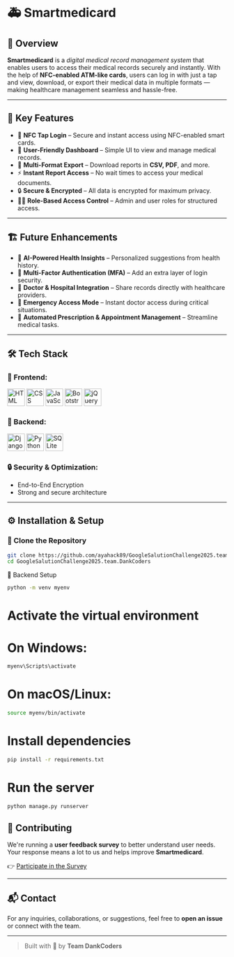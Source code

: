 # 🚑 Smartmedicard

## 🚀 Overview
**Smartmedicard** is a *digital medical record management system* that enables users to access their medical records securely and instantly. With the help of **NFC-enabled ATM-like cards**, users can log in with just a tap and view, download, or export their medical data in multiple formats — making healthcare management seamless and hassle-free.

---

## 🎯 Key Features
- 🔐 **NFC Tap Login** – Secure and instant access using NFC-enabled smart cards.
- 🧭 **User-Friendly Dashboard** – Simple UI to view and manage medical records.
- 📁 **Multi-Format Export** – Download reports in **CSV, PDF**, and more.
- ⚡ **Instant Report Access** – No wait times to access your medical documents.
- 🔒 **Secure & Encrypted** – All data is encrypted for maximum privacy.
- 🧑‍⚕️ **Role-Based Access Control** – Admin and user roles for structured access.

---

## 🏗 Future Enhancements
- 🧠 **AI-Powered Health Insights** – Personalized suggestions from health history.
- 🔐 **Multi-Factor Authentication (MFA)** – Add an extra layer of login security.
- 🏥 **Doctor & Hospital Integration** – Share records directly with healthcare providers.
- 🚨 **Emergency Access Mode** – Instant doctor access during critical situations.
- 💊 **Automated Prescription & Appointment Management** – Streamline medical tasks.

---

## 🛠 Tech Stack

### 🔸 Frontend:
<p>
  <img src="https://cdn.jsdelivr.net/gh/devicons/devicon/icons/html5/html5-original.svg" width="40" alt="HTML" />
  <img src="https://cdn.jsdelivr.net/gh/devicons/devicon/icons/css3/css3-original.svg" width="40" alt="CSS" />
  <img src="https://cdn.jsdelivr.net/gh/devicons/devicon/icons/javascript/javascript-original.svg" width="40" alt="JavaScript" />
  <img src="https://cdn.jsdelivr.net/gh/devicons/devicon/icons/bootstrap/bootstrap-original.svg" width="40" alt="Bootstrap" />
  <img src="https://cdn.jsdelivr.net/gh/devicons/devicon/icons/jquery/jquery-original.svg" width="40" alt="jQuery" />
</p>

### 🔹 Backend:
<p>
  <img src="https://cdn.jsdelivr.net/gh/devicons/devicon/icons/django/django-plain.svg" width="40" alt="Django" />
  <img src="https://cdn.jsdelivr.net/gh/devicons/devicon/icons/python/python-original.svg" width="40" alt="Python" />
  <img src="https://cdn.jsdelivr.net/gh/devicons/devicon/icons/sqlite/sqlite-original.svg" width="40" alt="SQLite" />
</p>


### 🔒 Security & Optimization:
- End-to-End Encryption  
- Strong and secure architecture

---

## ⚙️ Installation & Setup

### 🔁 Clone the Repository
```bash
git clone https://github.com/ayahack89/GoogleSalutionChallenge2025.team.DankCoders.git
cd GoogleSalutionChallenge2025.team.DankCoders
```
🐍 Backend Setup
```bash
python -m venv myenv
```
# Activate the virtual environment
# On Windows:
``` bash
myenv\Scripts\activate
```
# On macOS/Linux:
```bash
source myenv/bin/activate
```

# Install dependencies
```bash
pip install -r requirements.txt
```

# Run the server
``` bash
python manage.py runserver
```
## 🤝 Contributing

We're running a **user feedback survey** to better understand user needs.  
Your response means a lot to us and helps improve **Smartmedicard**.

👉 [Participate in the Survey](https://docs.google.com/forms/d/1uEjLOuqTPztwxkui6TMXCf5KBBa_QNrasPdUUNVGwH0/prefill)

---

## 📬 Contact

For any inquiries, collaborations, or suggestions, feel free to **open an issue** or connect with the team.

---

> Built with 💙 by **Team DankCoders**
